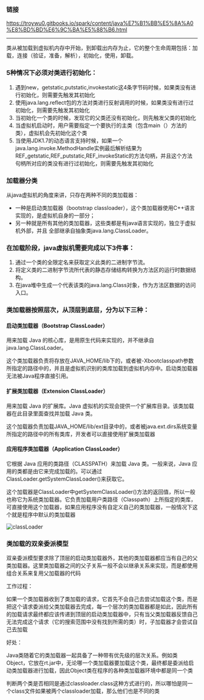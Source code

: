 ### 链接

<https://troywu0.gitbooks.io/spark/content/java%E7%B1%BB%E5%8A%A0%E8%BD%BD%E6%9C%BA%E5%88%B6.html>

---

类从被加载到虚拟机内存中开始，到卸载出内存为止，它的整个生命周期包括：加载，连接（验证，准备，解析），初始化，使用，卸载。

### 5种情况下必须对类进行初始化：

1. 遇到new，getstatic,putstatic,invokestatic这4条字节码时候，如果类没有进行初始化，则需要先触发其初始化
2. 使用java.lang.reflect包的方法对类进行反射调用的时候，如果类没有进行过初始化，则需要先触发其初始化
3. 当初始化一个类的时候，发现它的父类还没有初始化，则先触发父类的初始化
4. 当虚拟机启动时，用户需要指定一个要执行的主类（包含main（）方法的类），虚拟机会先初始化这个类
5. 当使用JDK1.7的动态语言支持时候，如果一个java.lang.invoke.MethodHandle实例最后解析结果为REF_getstatic,REF_putstatic,REF_invokeStatic的方法句柄，并且这个方法句柄所对应的类没有进行过初始化，则需要先触发其初始化

### 加载器分类

从java虚拟机的角度来讲，只存在两种不同的类加载器：
* 一种是启动类加载器（bootstrap classloader），这个类加载器使用C++语言实现的，是虚拟机自身的一部分；
* 另一种就是所有其他的类加载器，这些类都是有java语言实现的，独立于虚拟机外部，并且 全部继承自抽象类java.lang.ClassLoader。

### 在加载阶段，java虚拟机需要完成以下3件事：

1. 通过一个类的全限定名来获取定义此类的二进制字节流。
2. 将定义类的二进制字节流所代表的静态存储结构转换为方法区的运行时数据结构。
3. 在java堆中生成一个代表该类的java.lang.Class对象，作为方法区数据的访问入口。

### 类加载器按照层次，从顶层到底层，分为以下三种：

#### 启动类加载器（Bootstrap ClassLoader）

用来加载 Java 的核心库，是用原生代码来实现的，并不继承自 java.lang.ClassLoader。

这个类加载器负责将存放在JAVA_HOME/lib下的，或者被-Xbootclasspath参数所指定的路径中的，并且是虚拟机识别的类库加载到虚拟机内存中。启动类加载器无法被Java程序直接引用。

#### 扩展类加载器（Extension ClassLoader）

用来加载 Java 的扩展库。Java 虚拟机的实现会提供一个扩展库目录。该类加载器在此目录里面查找并加载 Java 类。

这个加载器负责加载JAVA_HOME/lib/ext目录中的，或者被java.ext.dirs系统变量所指定的路径中的所有类库，开发者可以直接使用扩展类加载器

#### 应用程序类加载器（Application ClassLoader）

它根据 Java 应用的类路径（CLASSPATH）来加载 Java 类。一般来说，Java 应用的类都是由它来完成加载的。可以通过 ClassLoader.getSystemClassLoader()来获取它。

这个加载器是ClassLoader中getSystemClassLoader()方法的返回值，所以一般也称它为系统类加载器。它负责加载用户类路径（Classpath）上所指定的类库，可直接使用这个加载器，如果应用程序没有自定义自己的类加载器，一般情况下这个就是程序中默认的类加载器

![classLoader](https://troywu0.gitbooks.io/spark/content/assets/classLoader.png)

### 类加载的双亲委派模型

双亲委派模型要求除了顶层的启动类加载器外，其他的类加载器都应当有自己的父类加载器。这里类加载器之间的父子关系一般不会以继承关系来实现，而是都使用组合关系来复用父加载器的代码

工作过程：

如果一个类加载器收到了类加载的请求，它首先不会自己去尝试加载这个类，而是把这个请求委派给父类加载器去完成，每一个层次的类加载器都是如此，因此所有的加载请求最终都应该传递到顶层的启动类加载器中，只有当父类加载器反馈自己无法完成这个请求（它的搜索范围中没有找到所需的类）时，子加载器才会尝试自己去加载

好处：

Java类随着它的类加载器一起具备了一种带有优先级的层次关系。例如类Object，它放在rt.jar中，无论哪一个类加载器要加载这个类，最终都是委派给启动类加载器进行加载，因此Object类在程序的各种类加载器环境中都是同一个类

判断两个类是否相同是通过classloader.class这种方式进行的，所以哪怕是同一个class文件如果被两个classloader加载，那么他们也是不同的类
